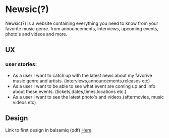 # Newsic(?)

Newsic(?) is a website containing everything you need to know from your favorite music genre.
from announcements, interviews, upcoming events, photo's and videos and more.


## UX
### user stories:
* As a user I want to catch up with the latest news about my favorive music genre and artists. (interviews,announcements,releases etc)
* As a user I want to be able to see what event are coming up and info about these events. (tickets,dates,times,locations etc.)
* As a user I want to see the latest photo's and videos.(aftermovies, music videos etc)

## Design
Link to first design in balsamiq (pdf) [Here](milestone1.pdf)
